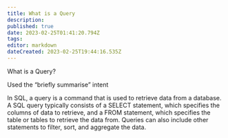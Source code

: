 ```yaml
---
title: What is a Query
description:
published: true
date: 2023-02-25T01:41:20.794Z
tags:
editor: markdown
dateCreated: 2023-02-25T19:44:16.535Z
---
```

What is a Query?

Used the “briefly summarise” intent

In SQL, a query is a command that is used to retrieve data from a database. A SQL query typically consists of a SELECT statement, which specifies the columns of data to retrieve, and a FROM statement, which specifies the table or tables to retrieve the data from. Queries can also include other statements to filter, sort, and aggregate the data.
